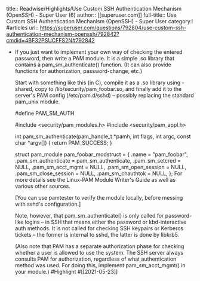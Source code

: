 title:: Readwise/Highlights/Use Custom SSH Authentication Mechanism (OpenSSH) - Super User (6)
author:: [[superuser.com]]
full-title:: Use Custom SSH Authentication Mechanism (OpenSSH) - Super User
category:: #articles
url:: https://superuser.com/questions/792804/use-custom-ssh-authentication-mechanism-openssh/792842?cmdid=4BF32PSUCFFS2N#792842

- If you just want to implement your own way of checking the entered password, then write a PAM module. It is a simple .so library that contains a pam_sm_authenticate() function. (It can also provide functions for authorization, password-change, etc.)
  
  Start with something like this (in C), compile it as a .so library using -shared, copy to /lib/security/pam_foobar.so, and finally add it to the server's PAM config (/etc/pam.d/sshd) – possibly replacing the standard pam_unix module.
  
  #define PAM_SM_AUTH
  
  #include <security/pam_modules.h>
  #include <security/pam_appl.h>
  
  int pam_sm_authenticate(pam_handle_t *pamh, int flags, int argc, const char *argv[]) {
    return PAM_SUCCESS;
  }
  
  struct pam_module pam_foobar_modstruct = {
    .name                 = "pam_foobar",
    .pam_sm_authenticate  = pam_sm_authenticate,
    .pam_sm_setcred       = NULL,
    .pam_sm_acct_mgmt     = NULL,
    .pam_sm_open_session  = NULL,
    .pam_sm_close_session = NULL,
    .pam_sm_chauthtok     = NULL,
  };
  For more details see the Linux-PAM Module Writer's Guide as well as various other sources.
  
  [You can use pamtester to verify the module locally, before messing with sshd's configuration.]
  
  Note, however, that pam_sm_authenticate() is only called for password-like logins – in SSH that means either the password or kbd-interactive auth methods. It is not called for checking SSH keypairs or Kerberos tickets – the former is internal to sshd, the latter is done by libkrb5.
  
  (Also note that PAM has a separate authorization phase for checking whether a user is allowed to use the system. The SSH server always consults PAM for authorization, regardless of what authentication method was used. For doing this, implement pam_sm_acct_mgmt() in your module.) #Highlight #[[2021-05-23]]